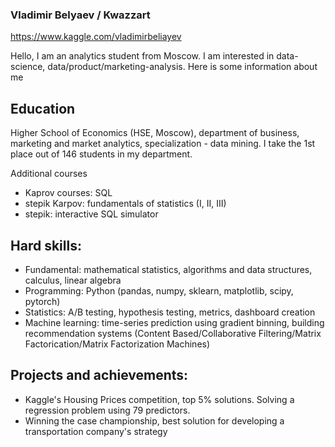 ### Vladimir Belyaev / Kwazzart

https://www.kaggle.com/vladimirbeliayev

Hello, I am an analytics student from Moscow. I am interested in data-science, data/product/marketing-analysis. Here is some information about me

## Education
Higher School of Economics (HSE, Moscow), department of business, marketing and market analytics, specialization - data mining.
I take the 1st place out of 146 students in my department.

Additional courses
- Kaprov courses: SQL
- stepik Karpov: fundamentals of statistics (I, II, III)
- stepik: interactive SQL simulator

## Hard skills:
- Fundamental: mathematical statistics, algorithms and data structures, calculus, linear algebra
- Programming: Python (pandas, numpy, sklearn, matplotlib, scipy, pytorch)
- Statistics: A/B testing, hypothesis testing, metrics, dashboard creation
- Machine learning: time-series prediction using gradient binning, building recommendation systems (Content Based/Collaborative Filtering/Matrix Factorication/Matrix Factorization Machines)

## Projects and achievements:
- Kaggle's Housing Prices competition, top 5% solutions. Solving a regression problem using 79 predictors.
- Winning the case championship, best solution for developing a transportation company's strategy

